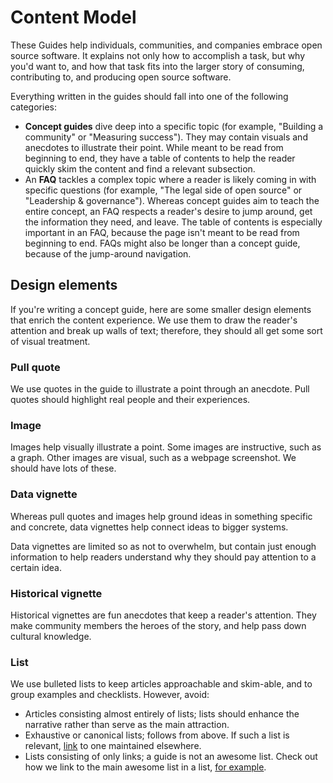 # Content Model

These Guides help individuals, communities, and companies embrace open source software. It explains not only how to accomplish a task, but why you'd want to, and how that task fits into the larger story of consuming, contributing to, and producing open source software.

Everything written in the guides should fall into one of the following categories:

- **Concept guides** dive deep into a specific topic (for example, "Building a community" or "Measuring success"). They may contain visuals and anecdotes to illustrate their point. While meant to be read from beginning to end, they have a table of contents to help the reader quickly skim the content and find a relevant subsection.
- An **FAQ** tackles a complex topic where a reader is likely coming in with specific questions (for example, "The legal side of open source" or "Leadership & governance"). Whereas concept guides aim to teach the entire concept, an FAQ respects a reader's desire to jump around, get the information they need, and leave. The table of contents is especially important in an FAQ, because the page isn't meant to be read from beginning to end. FAQs might also be longer than a concept guide, because of the jump-around navigation.

## Design elements

If you're writing a concept guide, here are some smaller design elements that enrich the content experience. We use them to draw the reader's attention and break up walls of text; therefore, they should all get some sort of visual treatment.

### Pull quote

We use quotes in the guide to illustrate a point through an anecdote. Pull quotes should highlight real people and their experiences.

### Image

Images help visually illustrate a point. Some images are instructive, such as a graph. Other images are visual, such as a webpage screenshot. We should have lots of these.

### Data vignette

Whereas pull quotes and images help ground ideas in something specific and concrete, data vignettes help connect ideas to bigger systems.

Data vignettes are limited so as not to overwhelm, but contain just enough information to help readers understand why they should pay attention to a certain idea.

### Historical vignette

Historical vignettes are fun anecdotes that keep a reader's attention. They make community members the heroes of the story, and help pass down cultural knowledge.

### List

We use bulleted lists to keep articles approachable and skim-able, and to group examples and checklists. However, avoid:

- Articles consisting almost entirely of lists; lists should enhance the narrative rather than serve as the main attraction.
- Exhaustive or canonical lists; follows from above. If such a list is relevant, [link](styleguide.md#content-principles) to one maintained elsewhere.
- Lists consisting of only links; a guide is not an awesome list. Check out how we link to the main awesome list in a list, [for example](https://opensource.guide/how-to-contribute/#you-dont-just-have-to-work-on-software-projects).
